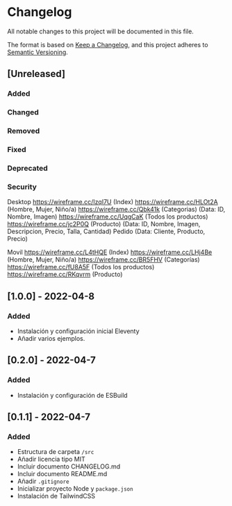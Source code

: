 # Changelog
All notable changes to this project will be documented in this file.

The format is based on [Keep a Changelog](https://keepachangelog.com/en/1.0.0/),
and this project adheres to [Semantic Versioning](https://semver.org/spec/v2.0.0.html).

## [Unreleased]
### Added
### Changed
### Removed
### Fixed
### Deprecated
### Security

Desktop
https://wireframe.cc/IzqI7U (Index)
https://wireframe.cc/HLOt2A (Hombre, Mujer, Niño/a)
https://wireframe.cc/Qbk41k (Categorias) (Data: ID, Nombre, Imagen)
https://wireframe.cc/UqgCaK (Todos los productos)
https://wireframe.cc/jc2P0Q (Producto) (Data: ID, Nombre, Imagen, Descripcion, Precio, Talla, Cantidad)
Pedido (Data: Cliente, Producto, Precio)

Movil
https://wireframe.cc/L4tHQE (Index)
https://wireframe.cc/LHj4Be (Hombre, Mujer, Niño/a)
https://wireframe.cc/BR5FHV (Categorías)
https://wireframe.cc/fU8A5F (Todos los productos)
https://wireframe.cc/RKqvrm (Producto)

## [1.0.0] - 2022-04-8
### Added
- Instalación y configuración inicial Eleventy
- Añadir varios ejemplos.

## [0.2.0] - 2022-04-7
### Added
- Instalación y configuración de ESBuild

## [0.1.1] - 2022-04-7
### Added
- Estructura de carpeta `/src`
- Añadir licencia tipo MIT
- Incluir documento CHANGELOG.md
- Incluir documento README.md
- Añadir `.gitignore`
- Inicializar proyecto Node y `package.json`
- Instalación de TailwindCSS






